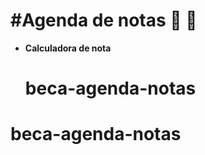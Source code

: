 # #Agenda de notas :bookmark_tabs: :green_heart:

- **Calculadora de nota**  

  # beca-agenda-notas
# beca-agenda-notas
